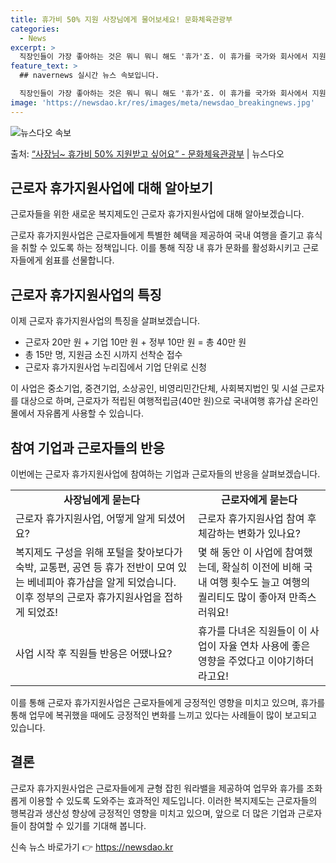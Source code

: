```yaml
---
title: 휴가비 50% 지원 사장님에게 물어보세요! 문화체육관광부
categories:
  - News
excerpt: >
  직장인들이 가장 좋아하는 것은 뭐니 뭐니 해도 '휴가'죠. 이 휴가를 국가와 회사에서 지원해 준다면 더할 나…
feature_text: >
  ## navernews 실시간 뉴스 속보입니다.

  직장인들이 가장 좋아하는 것은 뭐니 뭐니 해도 '휴가'죠. 이 휴가를 국가와 회사에서 지원해 준다면 더할 나…
image: 'https://newsdao.kr/res/images/meta/newsdao_breakingnews.jpg'
---
```


![뉴스다오 속보](https://newsdao.kr/res/images/meta/newsdao_breakingnews.jpg)

<p>출처: <a href="https://newsdao.kr/3128" rel="dofollow">“사장님~ 휴가비 50% 지원받고 싶어요” - 문화체육관광부</a> | 뉴스다오</p>

<h2 data-ke-size="size26">근로자 휴가지원사업에 대해 알아보기</h2>
근로자들을 위한 새로운 복지제도인 근로자 휴가지원사업에 대해 알아보겠습니다.

<p data-ke-size="size16">근로자 휴가지원사업은 근로자들에게 특별한 혜택을 제공하여 국내 여행을 즐기고 휴식을 취할 수 있도록 하는 정책입니다. 이를 통해 직장 내 휴가 문화를 활성화시키고 근로자들에게 쉼표를 선물합니다.</p>

<h2 data-ke-size="size24">근로자 휴가지원사업의 특징</h2>
이제 근로자 휴가지원사업의 특징을 살펴보겠습니다.

<ul>
  <li>근로자 20만 원 + 기업 10만 원 + 정부 10만 원 = 총 40만 원</li>
  <li>총 15만 명, 지원금 소진 시까지 선착순 접수</li>
  <li>근로자 휴가지원사업 누리집에서 기업 단위로 신청</li>
</ul>

<p data-ke-size="size16">이 사업은 중소기업, 중견기업, 소상공인, 비영리민간단체, 사회복지법인 및 시설 근로자를 대상으로 하며, 근로자가 적립된 여행적립금(40만 원)으로 국내여행 휴가샵 온라인몰에서 자유롭게 사용할 수 있습니다.</p>

<h2 data-ke-size="size24">참여 기업과 근로자들의 반응</h2>
이번에는 근로자 휴가지원사업에 참여하는 기업과 근로자들의 반응을 살펴보겠습니다.

<table>
  <tr>
    <td style="text-align: center; height: 17px;"><b>사장님에게 묻는다</b></td>
    <td style="text-align: center; height: 17px;"><b>근로자에게 묻는다</b></td>
  </tr>
  <tr>
    <td>근로자 휴가지원사업, 어떻게 알게 되셨어요?</td>
    <td>근로자 휴가지원사업 참여 후 체감하는 변화가 있나요?</td>
  </tr>
  <tr>
    <td>복지제도 구성을 위해 포털을 찾아보다가 숙박, 교통편, 공연 등 휴가 전반이 모여 있는 베네피아 휴가샵을 알게 되었습니다. 이후 정부의 근로자 휴가지원사업을 접하게 되었죠!</td>
    <td>몇 해 동안 이 사업에 참여했는데, 확실히 이전에 비해 국내 여행 횟수도 늘고 여행의 퀄리티도 많이 좋아져 만족스러워요!</td>
  </tr>
  <tr>
    <td>사업 시작 후 직원들 반응은 어땠나요?</td>
    <td>휴가를 다녀온 직원들이 이 사업이 자율 연차 사용에 좋은 영향을 주었다고 이야기하더라고요!</td>
  </tr>
</table>

<p data-ke-size="size16">이를 통해 근로자 휴가지원사업은 근로자들에게 긍정적인 영향을 미치고 있으며, 휴가를 통해 업무에 복귀했을 때에도 긍정적인 변화를 느끼고 있다는 사례들이 많이 보고되고 있습니다.</p>

<h2 data-ke-size="size24">결론</h2>
근로자 휴가지원사업은 근로자들에게 균형 잡힌 워라밸을 제공하여 업무와 휴가를 조화롭게 이용할 수 있도록 도와주는 효과적인 제도입니다. 이러한 복지제도는 근로자들의 행복감과 생산성 향상에 긍정적인 영향을 미치고 있으며, 앞으로 더 많은 기업과 근로자들이 참여할 수 있기를 기대해 봅니다.

<p data-ke-size="size16"></p>
 

신속 뉴스 바로가기 👉 <a href="https://newsdao.kr" rel="dofollow">https://newsdao.kr</a>


